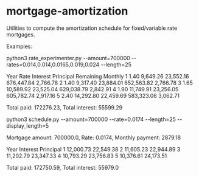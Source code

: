 # mortgage-amortization
Utilities to compute the amortization schedule for fixed/variable rate mortgages.

Examples:

python3 rate_experimenter.py --amount=700000 --rates=0.014,0.014,0.0165,0.019,0.024 --length=25

 Year  Rate  Interest  Principal  Remaining  Monthly
 1  1.40  9,649.26  23,552.16 676,447.84 2,766.78
 2  1.40  9,317.40  23,884.01 652,563.82 2,766.78
 3  1.65 10,589.92  23,525.04 629,038.79 2,842.91
 4  1.90 11,749.91  23,256.05 605,782.74 2,917.16
 5  2.40 14,292.80  22,459.69 583,323.06 3,062.71

Total paid: 172276.23, Total interest: 55599.29

python3 schedule.py --amount=700000 --rate=0.0174 --length=25 --display_length=5

Mortgage amount: 700000.0, Rate: 0.0174, Monthly payment: 2879.18

 Year  Interest  Principal
 1 12,000.73  22,549.38
 2 11,605.23  22,944.89
 3 11,202.79  23,347.33
 4 10,793.29  23,756.83
 5 10,376.61  24,173.51

Total paid: 172750.59, Total interest: 55979.0
